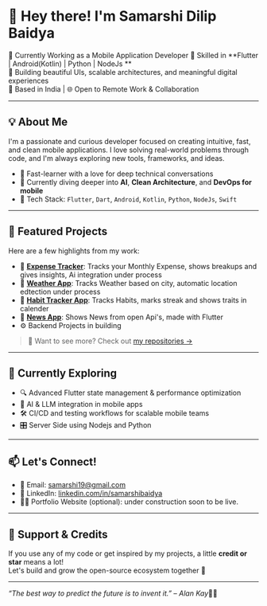 # 👋 Hey there! I'm Samarshi Dilip Baidya
💼 Currently Working as a Mobile Application Developer
🎯 Skilled in **Flutter | Android(Kotlin) | Python | NodeJs **  
🚀 Building beautiful UIs, scalable architectures, and meaningful digital experiences  
📍 Based in India | 🌐 Open to Remote Work & Collaboration

---

## 💡 About Me
I'm a passionate and curious developer focused on creating intuitive, fast, and clean mobile applications. I love solving real-world problems through code, and I'm always exploring new tools, frameworks, and ideas.

- 🧠 Fast-learner with a love for deep technical conversations
- 🧱 Currently diving deeper into **AI**, **Clean Architecture**, and **DevOps for mobile**
- 🧰 Tech Stack: `Flutter`, `Dart`, `Android`, `Kotlin`, `Python`, `NodeJs`, `Swift`

---

## 📌 Featured Projects
Here are a few highlights from my work:

- 🔧 [**Expense Tracker**](https://github.com/DreaconWalker/ExpenseTracker): Tracks your Monthly Expense, shows breakups and gives insights, Ai integration under process  
- 📱 [**Weather App**](https://github.com/DreaconWalker/weatherApp): Tracks Weather based on city, automatic location edtection under process
- 🔧 [**Habit Tracker App**](https://github.com/DreaconWalker/HabitTracker): Tracks Habits, marks streak and shows traits in calender 
- 📱 [**News App**](https://github.com/DreaconWalker/Weather-App): Shows News from open Api's, made with Flutter  
- ⚙️ Backend Projects in building

> 💬 Want to see more? Check out [my repositories →](https://github.com/DreaconWalker?tab=repositories)

---

## 🧠 Currently Exploring
- 🔍 Advanced Flutter state management & performance optimization  
- 🤖 AI & LLM integration in mobile apps  
- 🛠️ CI/CD and testing workflows for scalable mobile teams
- 🎛️ Server Side using Nodejs and Python

---

## 📫 Let's Connect!
- 📧 Email: [samarshi19@gmail.com](mailto:samarshi19@gmail.com)  
- 💼 LinkedIn: [linkedin.com/in/samarshibaidya](https://linkedin.com/in/samarshibaidya)  
- 🧑‍💻 Portfolio Website (optional): under construction soon to be live.

---

## 🙌 Support & Credits
If you use any of my code or get inspired by my projects, a little **credit or star** means a lot!  
Let's build and grow the open-source ecosystem together 💙

---

_“The best way to predict the future is to invent it.” – Alan Kay_✌🏽
